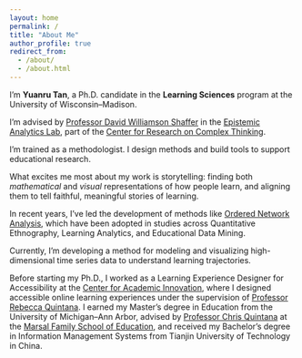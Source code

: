 ```yaml
---
layout: home
permalink: /
title: "About Me"
author_profile: true
redirect_from: 
  - /about/
  - /about.html
---
```


I’m <span class="keyword">**Yuanru Tan**</span>, a Ph.D. candidate in the <span class="keyword">**Learning Sciences**</span> program at the University of Wisconsin–Madison. 

I’m advised by [Professor David Williamson Shaffer](https://edpsych.education.wisc.edu/fac-staff/williamson-shaffer-david/) in the [Epistemic Analytics Lab](https://epistemicanalytics.org/), part of the [Center for Research on Complex Thinking](https://www.crct.center/).

I’m trained as a methodologist. I design methods and build tools to support educational research. 

What excites me most about my work is <span class="keyword">storytelling</span>: finding both _mathematical_ and _visual_ representations of how people learn, and aligning them to tell faithful, meaningful stories of learning.

In recent years, I’ve led the development of methods like [<span class="keyword">Ordered Network Analysis</span>](https://link.springer.com/chapter/10.1007/978-3-031-31726-2_8), which have been adopted in studies across Quantitative Ethnography, Learning Analytics, and Educational Data Mining. 

Currently, I’m developing a method for modeling and visualizing <span class="keyword">high-dimensional time series data</span> to understand learning trajectories.

Before starting my Ph.D., I worked as a Learning Experience Designer for Accessibility at the [Center for Academic Innovation](https://ai.umich.edu/), where I designed accessible online learning experiences under the supervision of [Professor Rebecca Quintana](https://marsal.umich.edu/directory/faculty-staff/rebecca-quintana). I earned my Master’s degree in Education from the University of Michigan–Ann Arbor, advised by [Professor Chris Quintana](https://soe.umich.edu/directory/christopher-quintana) at the [Marsal Family School of Education](https://marsal.umich.edu/), and received my Bachelor’s degree in Information Management Systems from Tianjin University of Technology in China.
